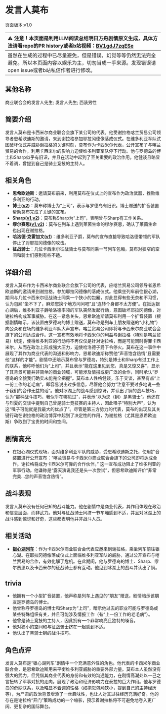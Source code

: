 # 发言人莫布
页面版本:v1.0
 

| :warning: 注意！本页面是利用LLM阅读总结明日方舟剧情原文生成，具体方法请看repo的PR history或者b站视频：[BV1gdJ7zqESe](https://www.bilibili.com/video/BV1gdJ7zqESe/)         |
|:----------------------------|
| 虽然在生成的过程中已尽量避免，但是错误，幻觉等等仍然无法完全避免。所以本页面内容以娱乐为主，切勿当成一手来源。发现错误请open issue或者b站私信作者进行修改。|



## 其他名称
商业联合会的发言人先生; 发言人先生; 西装男性
## 简要介绍
发言人莫布是卡西米尔商业联合会旗下某公司的代表。他受谢拉格喀兰贸易公司领导者恩希欧迪斯的邀请，来到谢拉格参加耶拉冈德像落成仪式。在维多利亚军队试图破坏仪式并威胁谢拉格的关键时刻，莫布作为卡西米尔代表，公开宣布了与喀兰贸易的合作，利用卡西米尔的影响力迫使维多利亚军队停下行动。他与罗德岛的博士和Sharp似乎有旧识，并且在活动中起到了至关重要的政治作用。他健谈且略显不着调，曾提到自己是骑士竞技的主持人。
## 相关角色
-   **恩希欧迪斯**：邀请莫布前来，利用莫布在仪式上的宣布作为政治武器，挫败维多利亚的行动。
-   **博士([v2](../char_v3/extended_char_bo_shi.md))**：莫布称博士为“上司”，表示与罗德岛有旧识。博士赠送的扩音装置帮助莫布完成了关键的宣布。
-   **Sharp([v1](char_609_acguad.md),[v2](../char_v3/char_609_acguad.md))**：莫布称Sharp为“上司”，表明曾与Sharp有工作关系。
-   **缪尔赛思([v1](char_249_mlyss.md),[v2](../char_v3/char_249_mlyss.md))**：莫布在列车上遇到莱茵生命的缪尔赛思，确认了莱茵生命也出现在谢拉格。
-   **哈洛德·克雷加文([v1](extended_char_6367bd.md))**：维多利亚子爵，莫布的宣布直接导致哈洛德带领的军队停止了对耶拉冈德像的攻击。
-   **征战骑士**：几位卡西米尔征战骑士与莫布同乘一节列车包厢，莫布对狭窄的空间和骑士们感到有些不适。
## 详细介绍
发言人莫布作为卡西米尔商业联合会旗下公司的代表，应喀兰贸易公司领导者恩希欧迪斯的邀请来到谢拉格，参加耶拉冈德像的落成仪式。他乘坐列车前往银心湖，期间与几位卡西米尔征战骑士同乘一个狭小的包厢，对此显得有些无奈和不习惯，认为包厢“坐不下了，麻烦您换个地方问问吧”且“连转个身都不太方便”。在抵达银心湖后，维多利亚子爵哈洛德率领的军队突然发起行动，意图破坏耶拉冈德像，对谢拉格构成军事威胁。在这一紧急关头，恩希欧迪斯请莫布利用一个扩音装置（根据剧情暗示，该装置由罗德岛的博士赠送，莫布称是列车上朋友赠送的“小礼物”）向公众和在场的维多利亚军队大声宣布，喀兰贸易公司即将与卡西米尔商业联合会旗下的公司达成合作。这一宣布有效地将卡西米尔的利益与谢拉格（特别是喀兰贸易）绑定，使得维多利亚的行动将不再仅仅是针对谢拉格，而是可能同时得罪卡西米尔，从而在政治上形成强大压力，迫使哈洛德子爵下令停火。莫布在这一事件中展现了其作为商业代表的沟通和影响力，恩希欧迪斯称赞他“声音饱含热情”且需要他“这样的才能”。剧情中还暗示莫布曾与罗德岛，特别是博士和Sharp有过工作上的联系，他称呼他们为“上司”，并且表示“能在这里见到您，真是又惊又喜”，显示了其背景可能并非简单的商业领域，可能涉及情报或更广泛的合作，同时承认“罗德岛的全貌我们确实未能完全把握”。莫布本人性格健谈，乐于交谈，甚至有点“上一份工作的老毛病”，即容易说出过多信息，尽管他会努力“注意不要过多地说一些于我们的合作无益的话”。他对冰湖上的战斗感到惊讶，并认出了锏的战斗技巧，认为“那种战斗技巧，我似乎在哪见过”，并表示“以为您（锏）是黑骑士”。他还在与烈夏的交谈中提到自己曾是骑士竞技赛的主持人，因此嗓子“特别大声”，认为这“嗓子可能就是我最大的优点了”。尽管是第三方势力的代表，莫布的出现及其关键行动在谢拉格的政治博弈中起到了决定性的作用，为谢拉格（尤其是恩希欧迪斯）争取到了宝贵的时间和空间。
## 剧情高光
*   在银心湖仪式现场，面对维多利亚军队的威胁，受恩希欧迪斯之托，使用扩音装置进行公开宣布：“喀兰贸易与卡西米尔商业联合会旗下的公司即将达成合作。谢拉格将成为卡西米尔可靠的合作伙伴。” 这一宣布成功阻止了维多利亚的军事行动。他谦称是“露天演说我还是头一次尝试”，但恩希欧迪斯评价“非常完美...您的声音饱含热情”。
## 战斗表现
发言人莫布没有任何已知的战斗能力。他在剧情中是商业代表，其作用体现在政治和信息层面，而非武力。他对与征战骑士同挤一节车厢感到不适，并且对冰湖上的战斗感到惊讶和好奇，这些都表明他并非战斗人员。
## 相关活动
-   **[银心湖列车](../stories/act30side.md)**：作为卡西米尔商业联合会代表应邀来到谢拉格，乘坐列车前往银心湖。在耶拉冈德像落成仪式上面临维多利亚军队的威胁，通过公开宣布与喀兰贸易的合作，有效化解了危机。在此期间，他与罗德岛的博士、Sharp、缪尔赛思以及卡西米尔的征战骑士都有互动。他见到冰湖上的战斗并认出了锏。
## trivia
*   他拥有一个小型扩音装置，他声称是列车上遇见的“朋友”赠送，剧情暗示该朋友是罗德岛的博士。
*   他曾称呼罗德岛的博士和Sharp为“上司”，暗示他过去的职业可能与罗德岛或某些特殊组织有关，并且可能涉及情报工作（有“上一份工作的老毛病”）。
*   他曾是骑士竞技的主持人，因此拥有一个非常响亮且独特的嗓音。
*   他对狭小的空间和与征战骑士挤在一起感到不适。
*   他认出了黑骑士锏的战斗技巧。
## 角色点评
发言人莫布是“银心湖列车”剧情中一个充满意外性的角色。他代表的卡西米尔商业联合会，是恩希欧迪斯用来平衡维多利亚威胁的重要外部力量。莫布本人虽然没有强大的武力，但凭借其商业代表的身份和有效的沟通能力，在剧情高潮处以一己之言扭转了军事对抗的走向，展现了政治和经济影响力在泰拉的巨大作用。他与罗德岛的奇妙联系，以及略显不着调的性格（如抱怨包厢狭小，提到自己的主持经历等），为严肃的政治背景增添了一丝趣味性，也让人对其过往经历充满好奇。他的存在是谢拉格“开门”策略成功的一个缩影，预示着谢拉格将不可避免地卷入更广阔、更复杂的国际舞台。